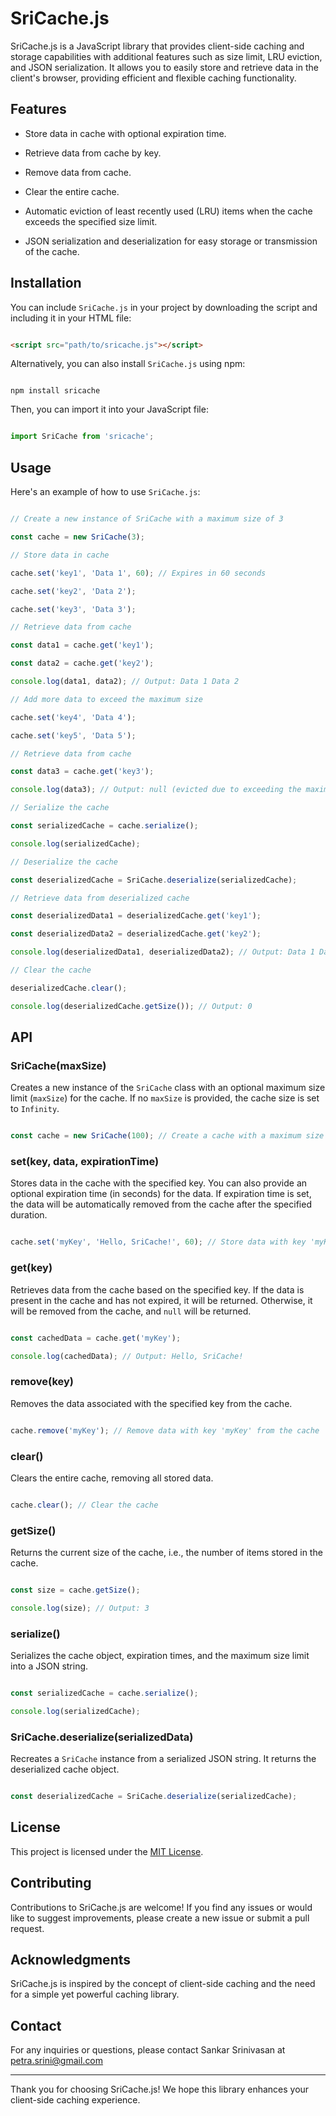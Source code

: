 # SriCache.js



SriCache.js is a JavaScript library that provides client-side caching and storage capabilities with additional features such as size limit, LRU eviction, and JSON serialization. It allows you to easily store and retrieve data in the client's browser, providing efficient and flexible caching functionality.

## Features

- Store data in cache with optional expiration time.

- Retrieve data from cache by key.

- Remove data from cache.

- Clear the entire cache.

- Automatic eviction of least recently used (LRU) items when the cache exceeds the specified size limit.

- JSON serialization and deserialization for easy storage or transmission of the cache.

## Installation

You can include `SriCache.js` in your project by downloading the script and including it in your HTML file:

```html

<script src="path/to/sricache.js"></script>

```

Alternatively, you can also install `SriCache.js` using npm:

```shell

npm install sricache

```

Then, you can import it into your JavaScript file:

```javascript

import SriCache from 'sricache';

```

## Usage

Here's an example of how to use `SriCache.js`:

```javascript

// Create a new instance of SriCache with a maximum size of 3

const cache = new SriCache(3);

// Store data in cache

cache.set('key1', 'Data 1', 60); // Expires in 60 seconds

cache.set('key2', 'Data 2');

cache.set('key3', 'Data 3');

// Retrieve data from cache

const data1 = cache.get('key1');

const data2 = cache.get('key2');

console.log(data1, data2); // Output: Data 1 Data 2

// Add more data to exceed the maximum size

cache.set('key4', 'Data 4');

cache.set('key5', 'Data 5');

// Retrieve data from cache

const data3 = cache.get('key3');

console.log(data3); // Output: null (evicted due to exceeding the maximum size)

// Serialize the cache

const serializedCache = cache.serialize();

console.log(serializedCache);

// Deserialize the cache

const deserializedCache = SriCache.deserialize(serializedCache);

// Retrieve data from deserialized cache

const deserializedData1 = deserializedCache.get('key1');

const deserializedData2 = deserializedCache.get('key2');

console.log(deserializedData1, deserializedData2); // Output: Data 1 Data 2

// Clear the cache

deserializedCache.clear();

console.log(deserializedCache.getSize()); // Output: 0

```

## API

### SriCache(maxSize)

Creates a new instance of the `SriCache` class with an optional maximum size limit (`maxSize`) for the cache. If no `maxSize` is provided, the cache size is set to `Infinity`.

```javascript

const cache = new SriCache(100); // Create a cache with a maximum size of 100 items

```

### set(key, data, expirationTime)

Stores data in the cache with the specified key. You can also provide an optional expiration time (in seconds) for the data. If expiration time is set, the data will be automatically removed from the cache after the specified duration.

```javascript

cache.set('myKey', 'Hello, SriCache!', 60); // Store data with key 'myKey' and expiration time of 60 seconds

```

### get(key)

Retrieves data from the cache based on the specified key. If the data is present in the cache and has not expired, it will be returned. Otherwise, it will be removed from the cache, and `null` will be returned.

```javascript

const cachedData = cache.get('myKey');

console.log(cachedData); // Output: Hello, SriCache!

```

### remove(key)

Removes the data associated with the specified key from the cache.

```javascript

cache.remove('myKey'); // Remove data with key 'myKey' from the cache

```

### clear()

Clears the entire cache, removing all stored data.

```javascript

cache.clear(); // Clear the cache

```

### getSize()

Returns the current size of the cache, i.e., the number of items stored in the cache.

```javascript

const size = cache.getSize();

console.log(size); // Output: 3

```

### serialize()

Serializes the cache object, expiration times, and the maximum size limit into a JSON string.

```javascript

const serializedCache = cache.serialize();

console.log(serializedCache);

```

### SriCache.deserialize(serializedData)

Recreates a `SriCache` instance from a serialized JSON string. It returns the deserialized cache object.

```javascript

const deserializedCache = SriCache.deserialize(serializedCache);

```

## License

This project is licensed under the [MIT License](https://opensource.org/licenses/MIT).

## Contributing

Contributions to SriCache.js are welcome! If you find any issues or would like to suggest improvements, please create a new issue or submit a pull request.

## Acknowledgments

SriCache.js is inspired by the concept of client-side caching and the need for a simple yet powerful caching library.

## Contact

For any inquiries or questions, please contact Sankar Srinivasan at petra.srini@gmail.com

---

Thank you for choosing SriCache.js! We hope this library enhances your client-side caching experience.
